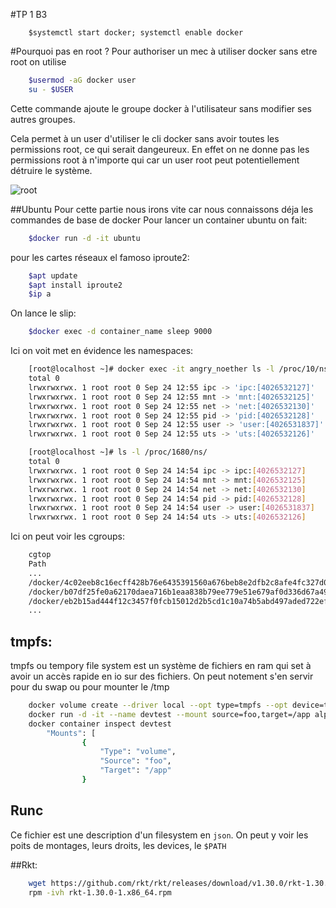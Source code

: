 #TP 1 B3

```
    $systemctl start docker; systemctl enable docker
```
#Pourquoi pas en root ?
Pour authoriser un mec à utiliser docker sans etre root on utilise
```bash
    $usermod -aG docker user
    su - $USER
```
Cette commande ajoute le groupe docker à l'utilisateur sans modifier ses autres groupes.

Cela permet à un user d'utiliser le cli docker sans avoir toutes les permissions root, ce qui serait dangeureux. En effet on ne donne pas les permissions root à n'importe qui car un user root peut potentiellement détruire le système.

![root](http://memepeoplesuck.com/wp-content/uploads/2014/05/1400676453622.jpg)

##Ubuntu
Pour cette partie nous irons vite car nous connaissons déja les commandes de base de docker
Pour lancer un container ubuntu on fait:
```bash
    $docker run -d -it ubuntu
```

pour les cartes réseaux el famoso iproute2:
```bash
    $apt update
    $apt install iproute2
    $ip a
```

On lance le slip:
```bash
    $docker exec -d container_name sleep 9000
```

Ici on voit met en évidence les namespaces:
```bash
    [root@localhost ~]# docker exec -it angry_noether ls -l /proc/10/ns/
    total 0
    lrwxrwxrwx. 1 root root 0 Sep 24 12:55 ipc -> 'ipc:[4026532127]'
    lrwxrwxrwx. 1 root root 0 Sep 24 12:55 mnt -> 'mnt:[4026532125]'
    lrwxrwxrwx. 1 root root 0 Sep 24 12:55 net -> 'net:[4026532130]'
    lrwxrwxrwx. 1 root root 0 Sep 24 12:55 pid -> 'pid:[4026532128]'
    lrwxrwxrwx. 1 root root 0 Sep 24 12:55 user -> 'user:[4026531837]'
    lrwxrwxrwx. 1 root root 0 Sep 24 12:55 uts -> 'uts:[4026532126]'

    [root@localhost ~]# ls -l /proc/1680/ns/
    total 0
    lrwxrwxrwx. 1 root root 0 Sep 24 14:54 ipc -> ipc:[4026532127]
    lrwxrwxrwx. 1 root root 0 Sep 24 14:54 mnt -> mnt:[4026532125]
    lrwxrwxrwx. 1 root root 0 Sep 24 14:54 net -> net:[4026532130]
    lrwxrwxrwx. 1 root root 0 Sep 24 14:54 pid -> pid:[4026532128]
    lrwxrwxrwx. 1 root root 0 Sep 24 14:54 user -> user:[4026531837]
    lrwxrwxrwx. 1 root root 0 Sep 24 14:54 uts -> uts:[4026532126]
```

Ici on peut voir les cgroups:
```bash
    cgtop
    Path                                                                          Tasks   %CPU   Memory  Input/s Output/
    ...
    /docker/4c02eeb8c16ecff428b76e6435391560a676beb8e2dfb2c8afe4fc327d0951f4          1      -   140.0K        -        -
    /docker/b07df25fe0a62170daea716b1eaa838b79ee779e51e679af0d336d67a49da9b0          1      -   136.0K        -        -
    /docker/eb2b15ad444f12c3457f0fcb15012d2b5cd1c10a74b5abd497aded722ef01685          2      -    75.7M        -        -
    ...
```

## tmpfs:

tmpfs ou tempory file system est un système de fichiers en ram qui set à avoir un accès rapide en io sur des fichiers. On peut notement s'en servir pour du swap ou pour mounter le /tmp

```bash
    docker volume create --driver local --opt type=tmpfs --opt device=tmpfs --opt o=size=100m,uid=1000 foo
    docker run -d -it --name devtest --mount source=foo,target=/app alpine
    docker container inspect devtest
        "Mounts": [
                {
                    "Type": "volume",
                    "Source": "foo",
                    "Target": "/app"
                }
```

## Runc
Ce fichier est une description d'un filesystem en `json`.
On peut y voir les poits de montages, leurs droits, les devices, le `$PATH`


##Rkt:

```bash
    wget https://github.com/rkt/rkt/releases/download/v1.30.0/rkt-1.30.0-1.x86_64.rpm
    rpm -ivh rkt-1.30.0-1.x86_64.rpm
```


